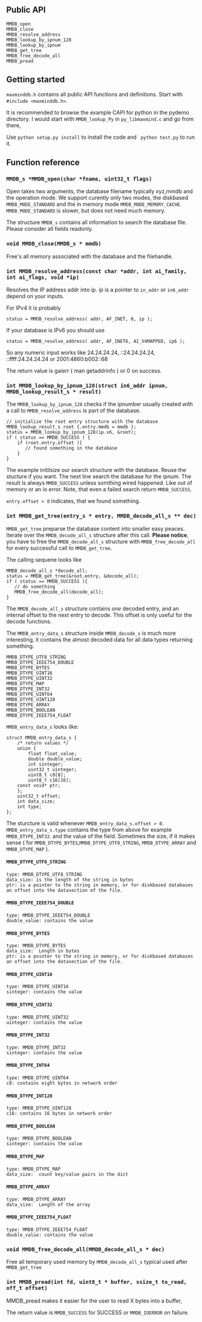 
## Public API ##

    MMDB_open
    MMDB_close
    MMDB_resolve_address
    MMDB_lookup_by_ipnum_128
    MMDB_lookup_by_ipnum
    MMDB_get_tree
    MMDB_free_decode_all
    MMDB_pread

## Getting started ##

`maxminddb.h` contains all public API functions and definitions. Start with
`#include <maxminddb.h>`.

It is recommended to browse the example CAPI for python in the pydemo directory.
I would start with `MMDB_lookup_Py` in `py_libmaxmind.c` and go from there,

Use `python setup.py install` to install the code and ` python test.py` to run it.

## Function reference ##

### `MMDB_s *MMDB_open(char *fname, uint32_t flags)` ###

Open takes two arguments, the database filename typically xyz,mmdb and the operation mode.
We support curently only two modes, the diskbased `MMDB_MODE_STANDARD` and the in memory mode `MMDB_MODE_MEMORY_CACHE`.
`MMDB_MODE_STANDARD` is slower, but does not need much memory.

The structure `MMDB_s` contains all information to search the database file. Please consider all fields readonly.

### `void MMDB_close(MMDB_s * mmdb)` ###

Free's all memory associated with the database and the filehandle.

### `int MMDB_resolve_address(const char *addr, int ai_family, int ai_flags, void *ip)` ###

Resolves the IP address addr into ip. ip is a pointer to `in_addr` or `in6_addr` depend on your inputs.

For IPv4 it is probably 

    status = MMDB_resolve_address( addr, AF_INET, 0, ip );

If your database is IPv6 you should use

    status = MMDB_resolve_address( addr, AF_INET6, AI_V4MAPPED, ip6 );

So any numeric input works like 24.24.24.24, ::24.24.24.24, ::ffff:24.24.24.24 or 2001:4860:b002::68

The return value is gaierr ( man getaddrinfo ) or 0 on success.

### `int MMDB_lookup_by_ipnum_128(struct in6_addr ipnum, MMDB_lookup_result_s * result)` ###

The `MMDB_lookup_by_ipnum_128` checks if the ipnumber usually created with a call to `MMDB_resolve_address` is part of the database.

    // initialize the root entry structure with the database
    MMDB_lookup_result_s root {.entry.mmdb = mmdb };
    status = MMDB_lookup_by_ipnum_128(ip.v6, &root);
    if ( status == MMDB_SUCCESS ) {
        if (root.entry.offset ){
           // found something in the database
        }
    }

The example initilsize our search structure with the database. Reuse the stucture if you want.
The next line search the database for the ipnum. The result is always `MMDB_SUCCESS` unless somthing wired happened. Like out of memory or an io error.
Note, that even a failed search return `MMDB_SUCCESS`.

`entry.offset > 0` indicates, that we found something.

### `int MMDB_get_tree(entry_s * entry, MMDB_decode_all_s ** dec)` ###

`MMDB_get_tree` preparse the database content into smaller easy peaces.
Iterate over the `MMDB_decode_all_s` structure after this call.
**Please notice**, you have to free the `MMDB_decode_all_s` structure 
with `MMDB_free_decode_all` for every successful call to `MMDB_get_tree`.

The calling sequene looks like

    MMDB_decode_all_s *decode_all;
    status = MMDB_get_tree(&root.entry, &decode_all);
    if ( status == MMDB_SUCCESS ){
       // do something
       MMDB_free_decode_all(decode_all);       
    }

 The `MMDB_decode_all_s` structure contains _one_ decoded entry, and an internal offset
 to the next entry to decode. This offset is only useful for the decode functions.

 The `MMDB_entry_data_s` structure inside `MMDB_decode_s` is much more interesting, 
 it contains the almost decoded data for all data types returning something.

    MMDB_DTYPE_UTF8_STRING
    MMDB_DTYPE_IEEE754_DOUBLE
    MMDB_DTYPE_BYTES
    MMDB_DTYPE_UINT16
    MMDB_DTYPE_UINT32
    MMDB_DTYPE_MAP
    MMDB_DTYPE_INT32
    MMDB_DTYPE_UINT64
    MMDB_DTYPE_UINT128
    MMDB_DTYPE_ARRAY
    MMDB_DTYPE_BOOLEAN
    MMDB_DTYPE_IEEE754_FLOAT

`MMDB_entry_data_s` looks like:

    struct MMDB_entry_data_s {
        /* return values */
        union {
            float float_value;
            double double_value;
            int sinteger;
            uint32_t uinteger;
            uint8_t c8[8];
            uint8_t c16[16];
	    const void* ptr;
        };
        uint32_t offset;
        int data_size;
        int type;
    };

The sturcture is valid whenever `MMDB_entry_data_s.offset > 0`.
`MMDB_entry_data_s.type` contains the type from above for example `MMDB_DTYPE_INT32`.
and the value of the field. Sometimes the size, if it makes sense ( for `MMDB_DTYPE_BYTES`,`MMDB_DTYPE_UTF8_STRING`, `MMDB_DTYPE_ARRAY` and `MMDB_DTYPE_MAP` ).


#### `MMDB_DTYPE_UTF8_STRING`

    type: MMDB_DTYPE_UTF8_STRING
    data_size: is the length of the string in bytes
    ptr: is a pointer to the string in memory, or for diskbased databases an offset into the datasection of the file.

#### `MMDB_DTYPE_IEEE754_DOUBLE`

    type: MMDB_DTYPE_IEEE754_DOUBLE
    double_value: contains the value

#### `MMDB_DTYPE_BYTES`
    
    type: MMDB_DTYPE_BYTES
    data_size:  Length in bytes
    ptr: is a pointer to the string in memory, or for diskbased databases an offset into the datasection of the file.

#### `MMDB_DTYPE_UINT16`

    type: MMDB_DTYPE_UINT16
    sinteger: contains the value

#### `MMDB_DTYPE_UINT32`

    type: MMDB_DTYPE_UINT32
    uinteger: contains the value

#### `MMDB_DTYPE_INT32`

    type: MMDB_DTYPE_INT32
    sinteger: contains the value

#### `MMDB_DTYPE_INT64`

    type: MMDB_DTYPE_UINT64
    c8: contains eight bytes in network order

#### `MMDB_DTYPE_INT128`

    type: MMDB_DTYPE_UINT128
    c16: contains 16 bytes in network order

#### `MMDB_DTYPE_BOOLEAN`
    type: MMDB_DTYPE_BOOLEAN
    sinteger: contains the value
    
#### `MMDB_DTYPE_MAP`
    type: MMDB_DTYPE_MAP
    data_size:  count key/value pairs in the dict

#### `MMDB_DTYPE_ARRAY`
    type: MMDB_DTYPE_ARRAY
    data_size:  Length of the array

#### `MMDB_DTYPE_IEEE754_FLOAT`
    type: MMDB_DTYPE_IEEE754_FLOAT
    double_value: contains the value


### `void MMDB_free_decode_all(MMDB_decode_all_s * dec)` ###

Free all temporary used memory by `MMDB_decode_all_s` typical used after `MMDB_get_tree`

### `int MMDB_pread(int fd, uint8_t * buffer, ssize_t to_read, off_t offset)` ###

MMDB_pread makes it easier for the user to read X bytes into a buffer,

The return value is `MMDB_SUCCESS` for SUCCESS or `MMDB_IOERROR` on failure.


